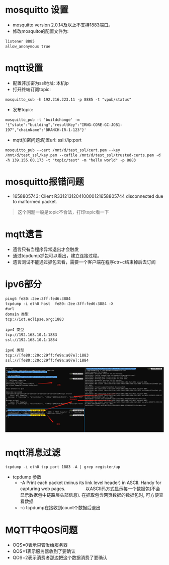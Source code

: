 # mosquitto 设置

- mosquitto version 2.0.14及以上不支持1883端口。
- 修改mosquito的配置文件为:

```
listener 8885
allow_anonymous true
```

# mqtt设置

- 配置非加密为ssl地址: 本机ip
- 打开终端订阅topic:

```shell
mosquitto_sub -h 192.216.223.11 -p 8885 -t "vpub/status"
```

- 发布topic:

```
mosquitto_pub -t 'buildchange' -m '{"state":"building","resultKey":"IRNG-CORE-GC-JOB1-197","chainName":"BRANCH-IR-1-123"}'
```

- mqtt加密问题:配置url: ssl://ip:port

```
mosquitto_pub --cert /mnt/d/test_ssl/cert.pem --key /mnt/d/test_ssl/key.pem --cafile /mnt/d/test_ssl/trusted-certs.pem -d -h 139.155.60.173 -t "topic/test" -m "hello world" -p 8883
```

# mosquitto报错问题

- 1658805743: Client R331213120410000121658805744 disconnected due to malformed packet.

> 这个问题一般是topic不合法，打印topic看一下

# mqtt遗言

- 遗言只有当程序异常退出才会触发
- 通过tcpdump抓包可以看出，建立连接过程。
- 遗言测试不能通过抓包去看，需要一个客户端在程序ctr+c结束掉后去订阅

# ipv6部分

```
ping6 fe80::2ee:3ff:fed6:3884
tcpdump -i eth0 host  fe80::2ee:3ff:fed6:3884 -X
#url
domain 类型
tcp://iot.eclipse.org:1883

ipv4 类型
tcp://192.168.10.1:1883
ssl://192.168.10.1:1884

ipv6 类型
tcp://[fe80::20c:29ff:fe9a:a07e]:1883
ssl://[fe80::20c:29ff:fe9a:a07e]:1884
```

![ipv6-test](./images/mqtt_ipv6.jpg)

# mqtt消息过滤

```
tcpdump -i eth0 tcp port 1883 -A | grep register/up
```

- tcpdump 参数
  - -A Print each packet (minus its link level header) in ASCII. Handy for capturing web pages. 　　　　
    以ASCII码方式显示每一个数据包(不会显示数据包中链路层头部信息). 在抓取包含网页数据的数据包时, 可方便查看数据　
  - -c tcpdump在接收到count个数据后退出

# MQTT中QOS问题

- OQS=0表示只管发给服务器
- QOS=1表示服务器收到了要确认
- QOS=2表示消费者那边把这个数据消费了要确认
